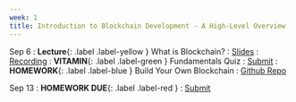 ```yaml
---
week: 1
title: Introduction to Blockchain Development - A High-Level Overview
---
```


Sep 6
: **Lecture**{: .label .label-yellow } What is Blockchain?
  : [Slides](https://docs.google.com/presentation/d/1q19723HBNNaOVxKidDA4v-pg026MzUONfY7i-SMTcCw/edit#slide=id.g2426b7db8e4_0_4)
    : [Recording](https://youtu.be/tYbL0r3Mtck)
: **VITAMIN**{: .label .label-green } Fundamentals Quiz
  : [Submit](https://docs.google.com/forms/d/1rFFB-acgFb60qhE3vJbLEyIaE-Vah8XepCLbtYddeb4/edit)
    <!-- : [Solutions](#) -->
: **HOMEWORK**{: .label .label-blue } Build Your Own Blockchain
  : [Github Repo]()

Sep 13
: **HOMEWORK DUE**{: .label .label-red } 
  : [Submit](https://docs.google.com/forms/d/108fS8iHdgnOyplPt4ze1q3wNNNvHQ8YYY_C5kwpP5X4/edit)
